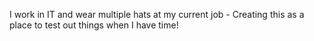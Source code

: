 I work in IT and wear multiple hats at my current job - Creating this as a place to test out things when I have time!
<!---
OllyIT/OllyIT is a ✨ special ✨ repository because its `README.md` (this file) appears on your GitHub profile.
You can click the Preview link to take a look at your changes.
--->
